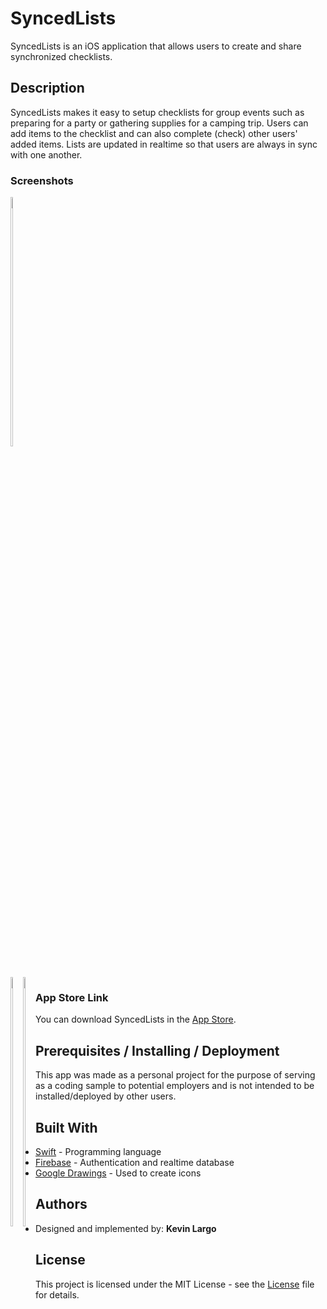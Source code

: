 # SyncedLists

SyncedLists is an iOS application that allows users to create and share synchronized checklists.

## Description

SyncedLists makes it easy to setup checklists for group events such as preparing for a party or gathering supplies for a camping trip. Users can add items to the checklist and can also complete (check) other users' added items. Lists are updated in realtime so that users are always in sync with one another.

### Screenshots
<div style="float:left"><img src="https://krlargo.github.io/SyncedLists/Lists%20Screenshot.png" width="32%"></div>
<div width="1%" style="float:left"/>
<div style="float:left"><img src="https://krlargo.github.io/SyncedLists/Items%20Screenshot.png" width="32%"></div>
<div width="1%"style="float:left"/>
<img src="https://krlargo.github.io/SyncedLists/Invites%20Screenshot.png" width="32%">
</div>

### App Store Link

You can download SyncedLists in the [App Store](https://itunes.apple.com/us/app/syncedlists/id1297076425?mt=8).

## Prerequisites / Installing / Deployment

This app was made as a personal project for the purpose of serving as a coding sample to potential employers and is not intended to be installed/deployed by other users.

## Built With

* [Swift](https://developer.apple.com/swift/) - Programming language
* [Firebase](https://firebase.google.com/) - Authentication and realtime database
* [Google Drawings](https://chrome.google.com/webstore/detail/google-drawings/mkaakpdehdafacodkgkpghoibnmamcme?hl=en-US) - Used to create icons

## Authors

* Designed and implemented by: **Kevin Largo**

## License

This project is licensed under the MIT License - see the [License](License.txt) file for details.

